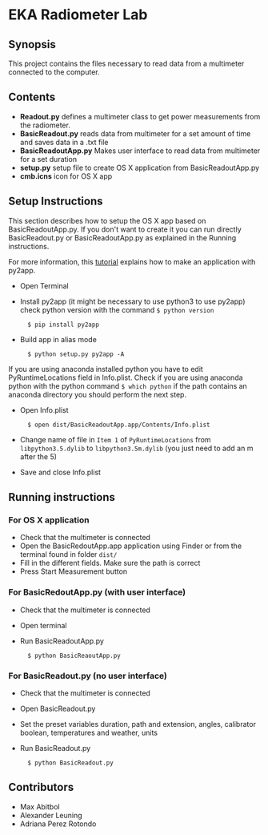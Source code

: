 # EKA Radiometer Lab

## Synopsis
This project contains the files necessary to read data from a multimeter connected to the computer. 

## Contents
- **Readout.py** defines a multimeter class to get power measurements from the radiometer.
- **BasicReadout.py** reads data from multimeter for a set amount of time and saves data in a .txt file
- **BasicReadoutApp.py** Makes user interface to read data from multimeter for a set duration
- **setup.py** setup file to create OS X application from BasicReadoutApp.py
- **cmb.icns** icon for OS X app

## Setup Instructions
This section describes how to setup the OS X app based on BasicReadoutApp.py. If you don't want to create it you can run directly BasicReadout.py or BasicReadoutApp.py as explained in the Running instructions. 

For more information, this [tutorial](https://www.metachris.com/2015/11/create-standalone-mac-os-x-applications-with-python-and-py2app/) explains how to make an application with py2app.

- Open Terminal
- Install py2app (it might be necessary to use python3 to use py2app) check python version with the command `$ python version`

        $ pip install py2app
- Build app in alias mode

        $ python setup.py py2app -A

 If you are using anaconda installed python you have to edit PyRuntimeLocations field in Info.plist. Check if you are using anaconda python with the python command `$ which python` if the path contains an anaconda directory you should perform the next step. 
- Open Info.plist

        $ open dist/BasicReadoutApp.app/Contents/Info.plist
        
- Change name of file in `Item 1` of `PyRuntimeLocations` from `libpython3.5.dylib` to `libpython3.5m.dylib` (you just need to add an m after the 5)
- Save and close Info.plist

## Running instructions

### For OS X application

- Check that the multimeter is connected
- Open the BasicRedoutApp.app application using Finder or from the terminal found in folder `dist/`
- Fill in the different fields. Make sure the path is correct
- Press Start Measurement button

### For BasicRedoutApp.py (with user interface)

- Check that the multimeter is connected
- Open terminal 
- Run BasicReadoutApp.py

        $ python BasicReaoutApp.py

### For BasicReadout.py (no user interface)

- Check that the multimeter is connected
- Open BasicReadout.py 
- Set the preset variables duration, path and extension, angles, calibrator boolean, temperatures and weather, units 
- Run BasicReadout.py
        
        $ python BasicReadout.py

## Contributors

- Max Abitbol
- Alexander Leuning
- Adriana Perez Rotondo